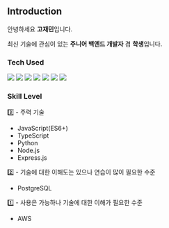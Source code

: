 ## Introduction


안녕하세요 **고재민**입니다.

최신 기술에 관심이 있는 **주니어 백엔드 개발자** 겸 **학생**입니다.

<!-- 평소 최신 기술에 관심이 있으며 기술 개발 블로그 및 공식 문서를 읽고 따라해 보는 것을 좋아합니다.

꾸준히 학습하고 노력하여 더 나은 개발자로 성장하려합니다. -->


### Tech Used
<div>
<img src="https://img.shields.io/badge/JavaScript-F7DF1E?style=for-the-badge&logo=javascript&logoColor=000000">
<img src="https://img.shields.io/badge/Node.js-339933?style=for-the-badge&logo=Node.js&logoColor=ffffff"/>
<img src="https://img.shields.io/badge/TypeScript-3178C6?style=for-the-badge&logo=typescript&logoColor=ffffff"/>
<img src="https://img.shields.io/badge/Python-3776AB?style=for-the-badge&logo=python&logoColor=ffffff">
<img src="https://img.shields.io/badge/Express-000000?style=for-the-badge&logo=express&logoColor=ffffff"/>
<!-- <img src="https://img.shields.io/badge/Nest-E0234E?style=for-the-badge&logo=nestjs&logoColor=ffffff"/> -->
<img src="https://img.shields.io/badge/PostgreSQL-%23316192?style=for-the-badge&logo=postgresql&logoColor=ffffff">
<img src="https://img.shields.io/badge/Amazon%20AWS-232F3E?style=for-the-badge&logo=Amazon%20AWS&logoColor=ffffff">
</div>

### Skill Level
<div>
<div title = " 3️ - 주력 기술">
  3️⃣ - 주력 기술
</div>
<ul>
<li>JavaScript(ES6+)</li>
<li>TypeScript</li>
<li>Python</li>
<li>Node.js</li>
<li>Express.js</li>
</ul>
</div>

<div>
<div title = " 2 기술에 대한 이해도는 있으나 연습이 많이 필요한 수준">
  2️⃣ - 기술에 대한 이해도는 있으나 연습이 많이 필요한 수준
</div>
<ul>
<li>PostgreSQL</li>
</ul>
</div>

<div>
<div title = " 1 사용은 가능하나 기술에 대한 이해가 필요한 수준">
  1️⃣ - 사용은 가능하나 기술에 대한 이해가 필요한 수준
</div>
<ul>
<!-- <li>Nest.js</li> -->
<li>AWS</li>
</ul>
</div>